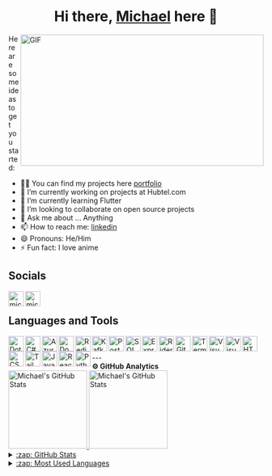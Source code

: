 <h1 align="center"> Hi there, <a href="https://www.linkedin.com/in/nchormichael/">Michael</a> here 👋</h1>

<img align="right" alt="GIF" src="https://64.media.tumblr.com/0870408ef69639327475f93f665ac490/92c7bc6db974c4d5-ab/s2048x3072/ee299068d73c2a392fc857eef0b8dd7bb830351e.gif" width="480" height="260px" />

Here are some ideas to get you started:

- 🧑‍💻 You can find my projects here [portfolio]
- 🔭 I’m currently working on projects at Hubtel.com
- 🌱 I’m currently learning Flutter
- 👯 I’m looking to collaborate on open source projects
- 💬 Ask me about ... Anything
- 📫 How to reach me: [linkedin]
- 😄 Pronouns: He/Him
- ⚡ Fun fact: I love anime

## Socials

[<img align="left" alt="michaelnchor | LinkedIn" width="30px" src="https://img.icons8.com/?size=100&id=MR3dZdlA53te&format=png&color=000000" />][linkedin]

[<img align="left" alt="michaelnchor | WhatsApp" width="30px" src="https://img.icons8.com/?size=100&id=DUEq8l5qTqBE&format=png&color=000000" />][whatsapp]

<br />

## Languages and Tools

<img align="left" alt="Dotnet" width="30px" src="https://static-00.iconduck.com/assets.00/dotnet-icon-2048x2048-6nj1im30.png" />

<img align="left" alt="C#" width="30px" src="https://img.icons8.com/?size=100&id=2T6TKY6whzgV&format=png&color=000000" />

<img align="left" alt="Azure Devops" width="30px" src="https://img.icons8.com/?size=100&id=S4wbdK79E23a&format=png&color=000000" />

<img align="left" alt="Docker" width="30px" src="https://img.icons8.com/?size=100&id=Wln8Z3PcXanx&format=png&color=000000" />

<img align="left" alt="Redis" width="30px" src="https://img.icons8.com/?size=100&id=wIbWQHJLwHxp&format=png&color=000000" />

<img align="left" alt="Kafka" width="30px" src="https://img.icons8.com/?size=100&id=fOhLNqGJsUbJ&format=png&color=000000" />

<img align="left" alt="Postgres" width="30px" src="https://img.icons8.com/?size=100&id=38561&format=png&color=000000" />

<img align="left" alt="SQL Server" width="30px" src="https://img.icons8.com/?size=100&id=laYYF3dV0Iew&format=png&color=000000" />

<img align="left" alt="Express Js" width="30px" src="https://img.icons8.com/?size=100&id=2ZOaTclOqD4q&format=png&color=000000" />

<img align="left" alt="Rider" width="30px" src="https://img.icons8.com/?size=100&id=UE01mCLFBOl4&format=png&color=000000" />

<img align="left" alt="Git" width="30px" src="https://img.icons8.com/?size=100&id=20906&format=png&color=000000" />

<img align="left" alt="Terminal" width="30px" src="https://img.icons8.com/?size=100&id=10250&format=png&color=000000" />

<img align="left" alt="Visual Studio Code" width="30px" src="https://img.icons8.com/?size=100&id=0OQR1FYCuA9f&format=png&color=000000" />

<img align="left" alt="Visual Studio" width="30px" src="https://img.icons8.com/?size=100&id=y7WGoWNuIWac&format=png&color=000000" />

<img align="left" alt="HTML" width="30px" src="https://img.icons8.com/?size=100&id=20909&format=png&color=000000" />

<img align="left" alt="CSS" width="30px" src="https://img.icons8.com/?size=100&id=7gdY5qNXaKC0&format=png&color=000000" />

<img align="left" alt="Tailwind" width="30px" src="https://img.icons8.com/?size=100&id=x7XMNGh2vdqA&format=png&color=000000" />

<img align="left" alt="Javascript" width="30px" src="https://img.icons8.com/?size=100&id=PXTY4q2Sq2lG&format=png&color=000000" />

<img align="left" alt="React" width="30px" src="https://img.icons8.com/?size=100&id=asWSSTBrDlTW&format=png&color=000000" />

<img align="left" alt="Python" width="30px" src="https://img.icons8.com/?size=100&id=hGdCwhSHUe6L&format=png&color=000000" />

<br />
<br />
--- 

<summary><b>⚙️ GitHub Analytics</b></summary>
<a href="https://github.com/michaelnchor">
   <img height="155em" src="https://raw.githubusercontent.com/michaelnchor/github-card-template/master/profile-summary-card-output/github_dark/0-profile-details.svg" alt="Michael's GitHub Stats" />
   <img height="155em" src="https://raw.githubusercontent.com/michaelnchor/github-card-template/master/profile-summary-card-output/github_dark/3-stats.svg" alt="Michael's GitHub Stats" />
<br>

<details>
  <summary>:zap: GitHub Stats</summary>

  <img align="left" alt="Michael's GitHub Stats" src="https://github-readme-stats.vercel.app/api?username=michaelnchor&show_icons=true&hide_border=true" />

</details>

<details>
  <summary>:zap: Most Used Languages</summary>

<img align="left" alt="Michael's GitHub Top Languages" src="https://github-readme-stats.vercel.app/api/top-langs/?username=michaelnchor" />

</details>

[portfolio]: https://nchormichael-porfolio.onrender.com
[linkedin]: https://www.linkedin.com/in/nchormichael
[whatsapp]: https://wa.link/hrbsrg
